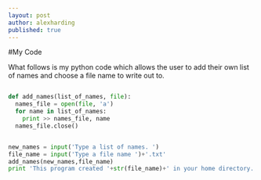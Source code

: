 ```yaml
---
layout: post
author: alexharding
published: true
---
```







#My Code

What follows is my python code which allows the user to add their own list of names and choose a file name to write out to.

```Python

def add_names(list_of_names, file):
  names_file = open(file, 'a')
  for name in list_of_names:
    print >> names_file, name
  names_file.close()


new_names = input('Type a list of names. ')
file_name = input('Type a file name ')+'.txt'
add_names(new_names,file_name)
print 'This program created '+str(file_name)+' in your home directory.'
```
